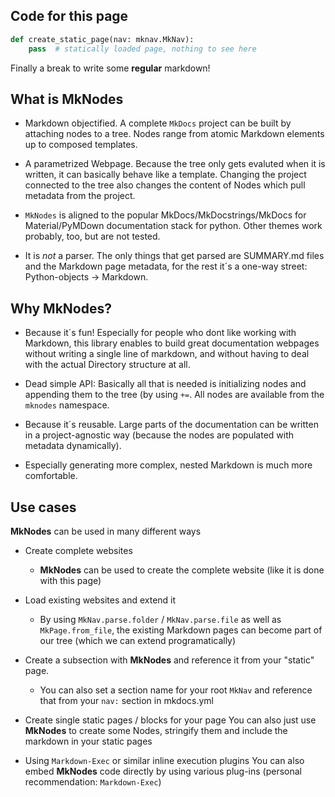 ## Code for this page

``` py
def create_static_page(nav: mknav.MkNav):
    pass  # statically loaded page, nothing to see here
```


Finally a break to write some **regular** markdown!


## What is MkNodes

* Markdown objectified. A complete `MkDocs` project can be built by attaching nodes
  to a tree. Nodes range from atomic Markdown elements up to composed templates.

* A parametrized Webpage. Because the tree only gets evaluted when it is written,
  it can basically behave like a template. Changing the project connected to the
  tree also changes the content of Nodes which pull metadata from the project.

* `MkNodes` is aligned to the popular MkDocs/MkDocstrings/MkDocs for Material/PyMDown
  documentation stack for python. Other themes work probably, too, but are not tested.

* It is *not* a parser. The only things that get parsed are SUMMARY.md files and the
  Markdown page metadata, for the rest it´s a one-way street: Python-objects -> Markdown.

## Why MkNodes?

* Because it´s fun! Especially for people who dont like working with Markdown, this
  library enables to build great documentation webpages without writing a single line
  of markdown, and without having to deal with the actual Directory structure at all.

* Dead simple API: Basically all that is needed is initializing nodes and appending them to
  the tree (by using `+=`. All nodes are available from the `mknodes` namespace.

* Because it´s reusable. Large parts of the documentation can be written in a project-agnostic way (because the nodes are populated with metadata dynamically).

* Especially generating more complex, nested Markdown is much more comfortable.


## Use cases

**MkNodes** can be used in many different ways

* Create complete websites
    * **MkNodes** can be used to create the complete website (like it is done with this page)

* Load existing websites and extend it
    * By using `MkNav.parse.folder` / `MkNav.parse.file` as well as `MkPage.from_file`,
      the existing Markdown pages can become part of our tree
      (which we can extend programatically)

* Create a subsection with **MkNodes** and reference it from your "static" page.
    * You can also set a section name for your root `MkNav` and reference that from your
      `nav:` section in mkdocs.yml

* Create single static pages / blocks for your page
    You can also just use **MkNodes** to create some Nodes, stringify them and include
    the markdown in your static pages

* Using `Markdown-Exec` or similar inline execution plugins
    You can also embed **MkNodes** code directly by using various plug-ins
    (personal recommendation: `Markdown-Exec`)
